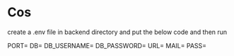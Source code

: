 # Cos
create a .env file in backend directory and put the below code and then run

PORT=
DB=
DB_USERNAME=
DB_PASSWORD=
URL=
MAIL=
PASS=
